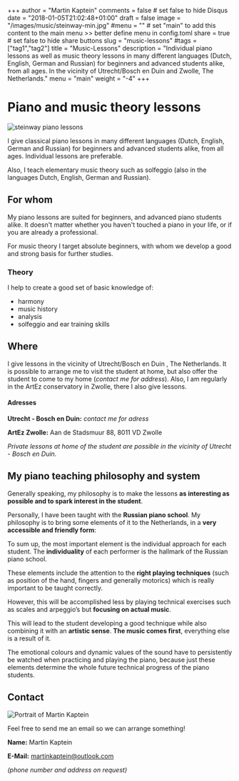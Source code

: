 +++
author = "Martin Kaptein"
comments = false	# set false to hide Disqus
date = "2018-01-05T21:02:48+01:00"
draft = false
image = "/images/music/steinway-min.jpg"
#menu = ""		# set "main" to add this content to the main menu >> better define menu in config.toml
share = true	# set false to hide share buttons
slug = "music-lessons"
#tags = ["tag1","tag2"]
title = "Music-Lessons"
description = "Individual piano lessons as well as music theory lessons in many different languages (Dutch, English, German and Russian) for beginners and advanced students alike, from all ages. In the vicinity of Utrecht/Bosch en Duin and Zwolle, The Netherlands."
menu = "main"
weight = "-4"
+++



# Piano and music theory lessons

![steinway piano lessons](/images/music/steinway-min.jpg)

I give classical piano lessons in many different languages (Dutch, English, German and Russian) for beginners and advanced students alike, from all ages. Individual lessons are preferable.

Also, I teach elementary music theory such as solfeggio (also in the languages Dutch, English, German and Russian).

## For whom

My piano lessons are suited for beginners, and advanced piano students alike.
It doesn't matter whether you haven't touched a piano in your life, or if you are already a professional.

For music theory I target absolute beginners, with whom we develop a good and strong basis for further studies. 

### Theory

I help to create a good set of basic knowledge of:

- harmony
- music history
- analysis
- solfeggio and ear training skills

## Where

I give lessons in the vicinity of Utrecht/Bosch en Duin , The Netherlands. It is possible to arrange me to visit the student at home, but also offer the student to come to my home (*contact me for address*).
Also, I am regularly in the ArtEz conservatory in Zwolle, there I also give lessons.

#### Adresses

**Utrecht - Bosch en Duin:** *contact me for adress*

**ArtEz Zwolle:** Aan de Stadsmuur 88, 8011 VD Zwolle

*Private lessons at home of the student are possible in the vicinity of Utrecht - Bosch en Duin.*

## My piano teaching philosophy and system

Generally speaking, my philosophy is to make the lessons **as interesting as possible and to spark interest in the student**.

Personally, I have been taught with the **Russian piano school**. My philosophy is to bring some elements of it to the Netherlands, in a **very accessible and friendly form**:

To sum up, the most important element is the individual approach for each student. The **individuality** of each performer is the hallmark of the Russian piano school.

These elements include the attention to the **right playing techniques** (such as position of the hand, fingers and generally motorics) which is really important to be taught correctly.

However, this will be accomplished less by playing technical exercises such as scales and arpeggio’s but **focusing on actual music**. 

This will lead to the student developing a good technique while also combining it with an **artistic sense**. **The music comes first**, everything else is a result of it.

The emotional colours and dynamic values of the sound have to persistently be watched when practicing and playing the piano, because just these elements determine the whole future technical progress of the piano students.

## Contact

![Portrait of Martin Kaptein](/images/martin-kaptein-portrait.jpg)

Feel free to send me an email so we can arrange something!


**Name:** Martin Kaptein

**E-Mail:** [martinkaptein@outlook.com](mailto:martinkaptein@outlook.com)

*(phone number and address on request)*